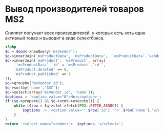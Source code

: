# Вывод производителей товаров MS2

Сниппет получает всех производителей, у которых есть хоть один активный товар и выводит в виде селектбокса.

```php
<?php
$q = $modx->newQuery('msVendor');
$q->innerJoin('msProductData', 'msProductData', '`msProductData`.`vendor` = `msVendor`.`id`');
$q->innerJoin('msProduct', 'msProduct', array(
    '`msProductData`.`id` = `msProduct`.`id`',
    'msProduct.deleted' => 0,
    'msProduct.published' => 1
));
$q->groupby('msVendor.id');
$q->sortby('name','ASC');
$q->select(array('msVendor.id', 'name'));
$options = '<option value="0">Нет</option>';
if ($q->prepare() && $q->stmt->execute()) {
    while ($row = $q->stmt->fetch(PDO::FETCH_ASSOC)) {
        $options .= '<option value="'.$row['id'].'">'.$row['name'].'</option>';
    }
}
return '<select name="vendors">'.$options.'</select>';
```
